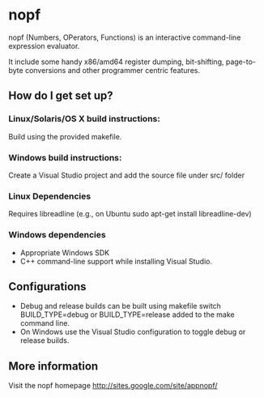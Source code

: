 # nopf #

nopf (Numbers, OPerators, Functions) is an interactive command-line expression evaluator.

It include some handy x86/amd64 register dumping, bit-shifting, page-to-byte conversions and other programmer centric features.

## How do I get set up? ##

### Linux/Solaris/OS X build instructions: ###
Build using the provided makefile.
 
### Windows build instructions: ###
Create a Visual Studio project and add the source file under src/ folder

### Linux Dependencies ###
Requires libreadline (e.g., on Ubuntu sudo apt-get install libreadline-dev)

### Windows dependencies ###
* Appropriate Windows SDK
* C++ command-line support while installing Visual Studio.

## Configurations ##
* Debug and release builds can be built using makefile switch BUILD_TYPE=debug or BUILD_TYPE=release added to the make command line.
* On Windows use the Visual Studio configuration to toggle debug or release builds.

## More information ##
Visit the nopf homepage http://sites.google.com/site/appnopf/
 